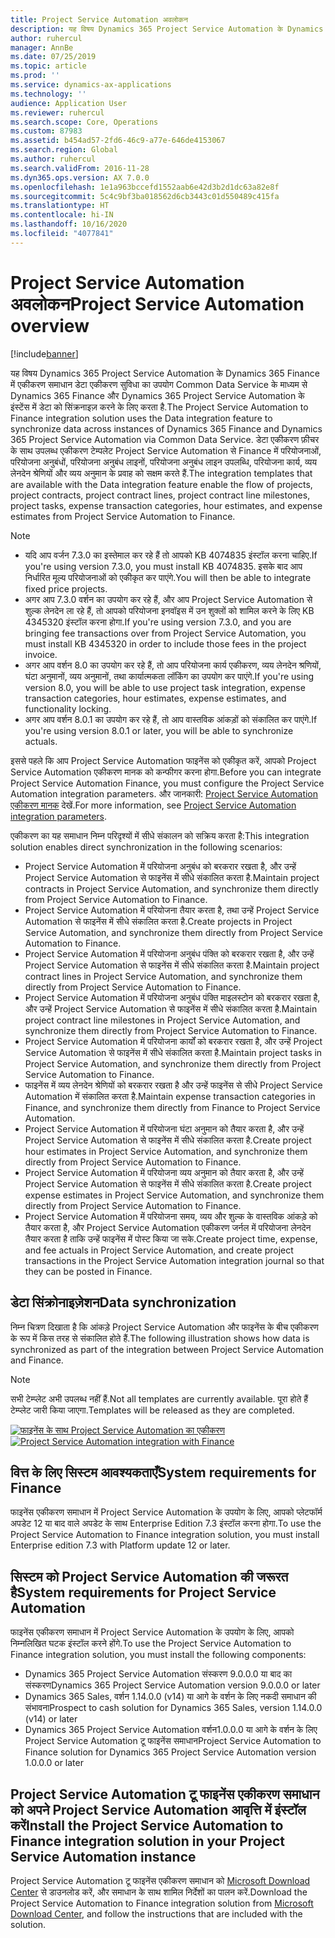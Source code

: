 ```yaml
---
title: Project Service Automation अवलोकन
description: यह विषय Dynamics 365 Project Service Automation के Dynamics 365 Finance में एकीकरण समाधान के बारे में जानकारी प्रदान करता है.
author: ruhercul
manager: AnnBe
ms.date: 07/25/2019
ms.topic: article
ms.prod: ''
ms.service: dynamics-ax-applications
ms.technology: ''
audience: Application User
ms.reviewer: ruhercul
ms.search.scope: Core, Operations
ms.custom: 87983
ms.assetid: b454ad57-2fd6-46c9-a77e-646de4153067
ms.search.region: Global
ms.author: ruhercul
ms.search.validFrom: 2016-11-28
ms.dyn365.ops.version: AX 7.0.0
ms.openlocfilehash: 1e1a963bccefd1552aab6e42d3b2d1dc63a82e8f
ms.sourcegitcommit: 5c4c9bf3ba018562d6cb3443c01d550489c415fa
ms.translationtype: HT
ms.contentlocale: hi-IN
ms.lasthandoff: 10/16/2020
ms.locfileid: "4077841"
---
```

# <a name="project-service-automation-overview"></a><span data-ttu-id="a38a2-103">Project Service Automation अवलोकन</span><span class="sxs-lookup"><span data-stu-id="a38a2-103">Project Service Automation overview</span></span>

[!include[banner](../includes/banner.md)]

<span data-ttu-id="a38a2-104">यह विषय Dynamics 365 Project Service Automation के Dynamics 365 Finance में एकीकरण समाधान डेटा एकीकरण सुविधा का उपयोग Common Data Service के माध्यम से Dynamics 365 Finance और Dynamics 365 Project Service Automation के इंस्टेंस में डेटा को सिंक्रनाइज़ करने के लिए करता है.</span><span class="sxs-lookup"><span data-stu-id="a38a2-104">The Project Service Automation to Finance integration solution uses the Data integration feature to synchronize data across instances of Dynamics 365 Finance and Dynamics 365 Project Service Automation via Common Data Service.</span></span> <span data-ttu-id="a38a2-105">डेटा एकीकरण फ़ीचर के साथ उपलब्ध एकीकरण टेम्पलेट Project Service Automation से Finance में परियोजनाओं, परियोजना अनुबंधों, परियोजना अनुबंध लाइनों, परियोजना अनुबंध लाइन उपलब्धि, परियोजना कार्य, व्यय लेनदेन श्रेणियों और व्यय अनुमान के प्रवाह को सक्षम करते हैं.</span><span class="sxs-lookup"><span data-stu-id="a38a2-105">The integration templates that are available with the Data integration feature enable the flow of projects, project contracts, project contract lines, project contract line milestones, project tasks, expense transaction categories, hour estimates, and expense estimates from Project Service Automation to Finance.</span></span>

> [!NOTE]
> - <span data-ttu-id="a38a2-106">यदि आप वर्जन 7.3.0 का इस्तेमाल कर रहे हैं तो आपको KB 4074835 इंस्टॉल करना चाहिए.</span><span class="sxs-lookup"><span data-stu-id="a38a2-106">If you're using version 7.3.0, you must install KB 4074835.</span></span> <span data-ttu-id="a38a2-107">इसके बाद आप निर्धारित मूल्य परियोजनाओं को एकीकृत कर पाएंगे.</span><span class="sxs-lookup"><span data-stu-id="a38a2-107">You will then be able to integrate fixed price projects.</span></span>
> - <span data-ttu-id="a38a2-108">अगर आप 7.3.0 वर्शन का उपयोग कर रहे हैं, और आप Project Service Automation से शुल्क लेनदेन ला रहे हैं, तो आपको परियोजना इनवॉइस में उन शुक्लों को शामिल करने के लिए KB 4345320 इंस्टॉल करना होगा.</span><span class="sxs-lookup"><span data-stu-id="a38a2-108">If you're using version 7.3.0, and you are bringing fee transactions over from Project Service Automation, you must install KB 4345320 in order to include those fees in the project invoice.</span></span>
> - <span data-ttu-id="a38a2-109">अगर आप वर्शन 8.0 का उपयोग कर रहे हैं, तो आप परियोजना कार्य एकीकरण, व्यय लेनदेन श्रणियों, घंटा अनुमानों, व्यय अनुमानों, तथा कार्यात्मकता लॉकिंग का उपयोग कर पाएंगे.</span><span class="sxs-lookup"><span data-stu-id="a38a2-109">If you're using version 8.0, you will be able to use project task integration, expense transaction categories, hour estimates, expense estimates, and functionality locking.</span></span>
> - <span data-ttu-id="a38a2-110">अगर आप वर्शन 8.0.1 का उपयोग कर रहे हैं, तो आप वास्तविक आंकड़ों को संकालित कर पाएंगे.</span><span class="sxs-lookup"><span data-stu-id="a38a2-110">If you're using version 8.0.1 or later, you will be able to synchronize actuals.</span></span>

<span data-ttu-id="a38a2-111">इससे पहले कि आप Project Service Automation फाइनेंस को एकीकृत करें, आपको Project Service Automation एकीकरण मानक को कन्फीगर करना होगा.</span><span class="sxs-lookup"><span data-stu-id="a38a2-111">Before you can integrate Project Service Automation Finance, you must configure the Project Service Automation integration parameters.</span></span> <span data-ttu-id="a38a2-112">और जानकारी: [Project Service Automation एकीकरण मानक](PSA-parameters.md) देखें.</span><span class="sxs-lookup"><span data-stu-id="a38a2-112">For more information, see [Project Service Automation integration parameters](PSA-parameters.md).</span></span>

<span data-ttu-id="a38a2-113">एकीकरण का यह समाधान निम्न परिदृश्यों में सीधे संकालन को सक्रिय करता है:</span><span class="sxs-lookup"><span data-stu-id="a38a2-113">This integration solution enables direct synchronization in the following scenarios:</span></span>

- <span data-ttu-id="a38a2-114">Project Service Automation में परियोजना अनुबंध को बरकरार रखता है, और उन्हें Project Service Automation से फाइनेंस में सीधे संकालित करता है.</span><span class="sxs-lookup"><span data-stu-id="a38a2-114">Maintain project contracts in Project Service Automation, and synchronize them directly from Project Service Automation to Finance.</span></span>
- <span data-ttu-id="a38a2-115">Project Service Automation में परियोजना तैयार करता है, तथा उन्हें Project Service Automation से फाइनेंस में सीधे संकालित करता है.</span><span class="sxs-lookup"><span data-stu-id="a38a2-115">Create projects in Project Service Automation, and synchronize them directly from Project Service Automation to Finance.</span></span>
- <span data-ttu-id="a38a2-116">Project Service Automation में परियोजना अनुबंध पंक्ति को बरकरार रखता है, और उन्हें Project Service Automation से फाइनेंस में सीधे संकालित करता है.</span><span class="sxs-lookup"><span data-stu-id="a38a2-116">Maintain project contract lines in Project Service Automation, and synchronize them directly from Project Service Automation to Finance.</span></span>
- <span data-ttu-id="a38a2-117">Project Service Automation में परियोजना अनुबंध पंक्ति माइलस्टोन को बरकरार रखता है, और उन्हें Project Service Automation से फाइनेंस में सीधे संकालित करता है.</span><span class="sxs-lookup"><span data-stu-id="a38a2-117">Maintain project contract line milestones in Project Service Automation, and synchronize them directly from Project Service Automation to Finance.</span></span>
- <span data-ttu-id="a38a2-118">Project Service Automation में परियोजना कार्यों को बरकरार रखता है, और उन्हें Project Service Automation से फाइनेंस में सीधे संकालित करता है.</span><span class="sxs-lookup"><span data-stu-id="a38a2-118">Maintain project tasks in Project Service Automation, and synchronize them directly from Project Service Automation to Finance.</span></span>
- <span data-ttu-id="a38a2-119">फाइनेंस में व्यय लेनदेन श्रेणियों को बरकरार रखता है और उन्हें फाइनेंस से सीधे Project Service Automation में संकालित करता है.</span><span class="sxs-lookup"><span data-stu-id="a38a2-119">Maintain expense transaction categories in Finance, and synchronize them directly from Finance to Project Service Automation.</span></span>
- <span data-ttu-id="a38a2-120">Project Service Automation में परियोजना घंटा अनुमान को तैयार करता है, और उन्हें Project Service Automation से फाइनेंस में सीधे संकालित करता है.</span><span class="sxs-lookup"><span data-stu-id="a38a2-120">Create project hour estimates in Project Service Automation, and synchronize them directly from Project Service Automation to Finance.</span></span>
- <span data-ttu-id="a38a2-121">Project Service Automation में परियोजना व्यय अनुमान को तैयार करता है, और उन्हें Project Service Automation से फाइनेंस में सीधे संकालित करता है.</span><span class="sxs-lookup"><span data-stu-id="a38a2-121">Create project expense estimates in Project Service Automation, and synchronize them directly from Project Service Automation to Finance.</span></span>
- <span data-ttu-id="a38a2-122">Project Service Automation में परियोजना समय, व्यय और शुल्क के वास्तविक आंकड़े को तैयार करता है, और Project Service Automation एकीकरण जर्नल में परियोजना लेनदेन तैयार करता है ताकि उन्हें फाइनेंस में पोस्ट किया जा सके.</span><span class="sxs-lookup"><span data-stu-id="a38a2-122">Create project time, expense, and fee actuals in Project Service Automation, and create project transactions in the Project Service Automation integration journal so that they can be posted in Finance.</span></span>

## <a name="data-synchronization"></a><span data-ttu-id="a38a2-123">डेटा सिंक्रोनाइज़ेशन</span><span class="sxs-lookup"><span data-stu-id="a38a2-123">Data synchronization</span></span>

<span data-ttu-id="a38a2-124">निम्न चित्रण दिखाता है कि आंकड़े Project Service Automation और फाइनेंस के बीच एकीकरण के रूप में किस तरह से संकालित होते हैं.</span><span class="sxs-lookup"><span data-stu-id="a38a2-124">The following illustration shows how data is synchronized as part of the integration between Project Service Automation and Finance.</span></span>

> [!NOTE]
> <span data-ttu-id="a38a2-125">सभी टेम्प्लेट अभी उपलब्ध नहीं हैं.</span><span class="sxs-lookup"><span data-stu-id="a38a2-125">Not all templates are currently available.</span></span> <span data-ttu-id="a38a2-126">पूरा होते हैं टेम्प्लेट जारी किया जाएगा.</span><span class="sxs-lookup"><span data-stu-id="a38a2-126">Templates will be released as they are completed.</span></span>

<span data-ttu-id="a38a2-127">[![फाइनेंस के साथ Project Service Automation का एकीकरण](./media/PSA-integration.png)](./media/PSA-integration.png)</span><span class="sxs-lookup"><span data-stu-id="a38a2-127">[![Project Service Automation integration with Finance](./media/PSA-integration.png)](./media/PSA-integration.png)</span></span>

## <a name="system-requirements-for-finance"></a><span data-ttu-id="a38a2-128">वित्त के लिए सिस्टम आवश्यकताएँ</span><span class="sxs-lookup"><span data-stu-id="a38a2-128">System requirements for Finance</span></span>

<span data-ttu-id="a38a2-129">फाइनेंस एकीकरण समाधान में Project Service Automation के उपयोग के लिए, आपको प्लेटफॉर्म अपडेट 12 या बाद वाले अपडेट के साथ Enterprise Edition 7.3 इंस्टॉल करना होगा.</span><span class="sxs-lookup"><span data-stu-id="a38a2-129">To use the Project Service Automation to Finance integration solution, you must install Enterprise edition 7.3 with Platform update 12 or later.</span></span>

## <a name="system-requirements-for-project-service-automation"></a><span data-ttu-id="a38a2-130">सिस्टम को Project Service Automation की जरूरत है</span><span class="sxs-lookup"><span data-stu-id="a38a2-130">System requirements for Project Service Automation</span></span>

<span data-ttu-id="a38a2-131">फाइनेंस एकीकरण समाधान में Project Service Automation के उपयोग के लिए, आपको निम्नलिखित घटक इंस्टॉल करने होंगे.</span><span class="sxs-lookup"><span data-stu-id="a38a2-131">To use the Project Service Automation to Finance integration solution, you must install the following components:</span></span>

- <span data-ttu-id="a38a2-132">Dynamics 365 Project Service Automation संस्करण 9.0.0.0 या बाद का संस्करण</span><span class="sxs-lookup"><span data-stu-id="a38a2-132">Dynamics 365 Project Service Automation version 9.0.0.0 or later</span></span>
- <span data-ttu-id="a38a2-133">Dynamics 365 Sales, वर्शन 1.14.0.0 (v14) या आगे के वर्शन के लिए नकदी समाधान की संभावना</span><span class="sxs-lookup"><span data-stu-id="a38a2-133">Prospect to cash solution for Dynamics 365 Sales, version 1.14.0.0 (v14) or later</span></span>
- <span data-ttu-id="a38a2-134">Dynamics 365 Project Service Automation वर्शन1.0.0.0 या आगे के वर्शन के लिए Project Service Automation टू फाइनेंस समाधान</span><span class="sxs-lookup"><span data-stu-id="a38a2-134">Project Service Automation to Finance solution for Dynamics 365 Project Service Automation version 1.0.0.0 or later</span></span>

## <a name="install-the-project-service-automation-to-finance-integration-solution-in-your-project-service-automation-instance"></a><span data-ttu-id="a38a2-135">Project Service Automation टू फाइनेंस एकीकरण समाधान को अपने Project Service Automation आवृत्ति में इंस्टॉल करें</span><span class="sxs-lookup"><span data-stu-id="a38a2-135">Install the Project Service Automation to Finance integration solution in your Project Service Automation instance</span></span>

<span data-ttu-id="a38a2-136">Project Service Automation टू फाइनेंस एकीकरण समाधान को [Microsoft Download Center](https://www.microsoft.com/download/details.aspx?id=57016) से डाउनलोड करें, और समाधान के साथ शामिल निर्देशों का पालन करें.</span><span class="sxs-lookup"><span data-stu-id="a38a2-136">Download the Project Service Automation to Finance integration solution from [Microsoft Download Center](https://www.microsoft.com/download/details.aspx?id=57016), and follow the instructions that are included with the solution.</span></span>
